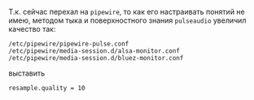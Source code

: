 Т.к. сейчас перехал на `pipewire`, то как его настраивать понятий не имею, методом тыка и поверхностного знания `pulseaudio` увеличил качество так:

```
/etc/pipewire/pipewire-pulse.conf
/etc/pipewire/media-session.d/alsa-monitor.conf
/etc/pipewire/media-session.d/bluez-monitor.conf
```
выставить 
```
resample.quality = 10
```
